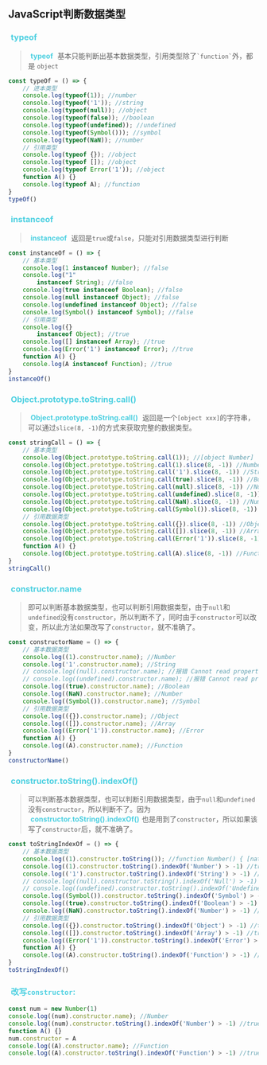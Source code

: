 ## JavaScript判断数据类型

### <span style='color:#4dd0e1; font-weight:700; padding:0px 5px'>typeof</span>

> <span style='color:#4dd0e1; font-weight:700; padding:0px 5px'>typeof</span> 基本只能判断出基本数据类型，引用类型除了`` `function` ``外，都是 ```object```

```JavaScript
const typeOf = () => {
    // 进本类型
    console.log(typeof(1)); //number
    console.log(typeof('1')); //string
    console.log(typeof(null)); //object
    console.log(typeof(false)); //boolean
    console.log(typeof(undefined)); //undefined
    console.log(typeof(Symbol())); //symbol
    console.log(typeof(NaN)); //number
    // 引用类型
    console.log(typeof {}); //object
    console.log(typeof []); //object
    console.log(typeof Error('1')); //object
    function A() {}
    console.log(typeof A); //function
}
typeOf()
```

### <span style='color:#4dd0e1; font-weight:700; padding:0px 5px'>instanceof</span>

> <span style='color:#4dd0e1; font-weight:700; padding:0px 5px'>instanceof</span> 返回是```true```或```false```，只能对引用数据类型进行判断

```JavaScript
const instanceOf = () => {
    // 基本类型
    console.log(1 instanceof Number); //false
    console.log("1"
        instanceof String); //false
    console.log(true instanceof Boolean); //false
    console.log(null instanceof Object); //false
    console.log(undefined instanceof Object); //false
    console.log(Symbol() instanceof Symbol); //false
    // 引用类型
    console.log({}
        instanceof Object); //true
    console.log([] instanceof Array); //true
    console.log(Error('1') instanceof Error); //true
    function A() {}
    console.log(A instanceof Function); //true
}
instanceOf()
```

### <span style='color:#4dd0e1; font-weight:700; padding:0px 5px'>Object.prototype.toString.call()</span>

> <span style='color:#4dd0e1; font-weight:700; padding:0px 5px'>Object.prototype.toString.call()</span> 返回是一个```[object xxx]```的字符串，可以通过```slice(8, -1)```的方式来获取完整的数据类型。

``` JavaScript
const stringCall = () => {
    // 基本类型
    console.log(Object.prototype.toString.call(1)); //[object Number]
    console.log(Object.prototype.toString.call(1).slice(8, -1)) //Number
    console.log(Object.prototype.toString.call('1').slice(8, -1)) //String
    console.log(Object.prototype.toString.call(true).slice(8, -1)) //Boolean
    console.log(Object.prototype.toString.call(null).slice(8, -1)) //Null
    console.log(Object.prototype.toString.call(undefined).slice(8, -1)) //Undefined
    console.log(Object.prototype.toString.call(NaN).slice(8, -1)) //Number
    console.log(Object.prototype.toString.call(Symbol()).slice(8, -1)) //Symbol
    // 引用数据类型
    console.log(Object.prototype.toString.call({}).slice(8, -1)) //Object
    console.log(Object.prototype.toString.call([]).slice(8, -1)) //Array
    console.log(Object.prototype.toString.call(Error('1')).slice(8, -1)) //Error
    function A() {}
    console.log(Object.prototype.toString.call(A).slice(8, -1)) //Function
}
stringCall()
```

### <span style='color:#4dd0e1; font-weight:700; padding:0px 5px'>constructor.name</span>

> 即可以判断基本数据类型，也可以判断引用数据类型，由于```null```和```undefined```没有```constructor```，所以判断不了，同时由于```constructor```可以改变，所以此方法如果改写了```constructor```，就不准确了。

```JavaScript
const constructorName = () => {
    // 基本数据类型
    console.log((1).constructor.name); //Number
    console.log('1'.constructor.name); //String
    // console.log((null).constructor.name); //报错 Cannot read properties of null (reading 'constructor')
    // console.log((undefined).constructor.name); //报错 Cannot read properties of undefined (reading 'constructor')
    console.log((true).constructor.name); //Boolean
    console.log((NaN).constructor.name); //Number
    console.log((Symbol()).constructor.name); //Symbol
    // 引用数据类型
    console.log(({}).constructor.name); //Object
    console.log(([]).constructor.name); //Array
    console.log((Error('1')).constructor.name); //Error
    function A() {}
    console.log((A).constructor.name); //Function
}
constructorName()
```

### <span style='color:#4dd0e1; font-weight:700; padding:0px 5px'>constructor.toString().indexOf()</span>
> 可以判断基本数据类型，也可以判断引用数据类型，由于```null```和```undefined```没有```constructor```，所以判断不了。因为<span style='color:#4dd0e1; font-weight:700; padding:0px 5px'>constructor.toString().indexOf()</span>也是用到了```constructor```，所以如果该写了```constructor```后，就不准确了。

``` JavaScript
const toStringIndexOf = () => {
    // 基本数据类型
    console.log((1).constructor.toString()); //function Number() { [native code] }
    console.log((1).constructor.toString().indexOf('Number') > -1) //true
    console.log(('1').constructor.toString().indexOf('String') > -1) //true
    // console.log((null).constructor.toString().indexOf('Null') > -1) //报错，Cannot read properties of null (reading 'constructor')
    // console.log((undefined).constructor.toString().indexOf('Undefined') > -1) //报错， Cannot read properties of undefined (reading 'constructor') 
    console.log((Symbol()).constructor.toString().indexOf('Symbol') > -1) //true
    console.log((true).constructor.toString().indexOf('Boolean') > -1) //true
    console.log((NaN).constructor.toString().indexOf('Number') > -1) //true
    // 引用数据类型
    console.log(({}).constructor.toString().indexOf('Object') > -1) //true
    console.log(([]).constructor.toString().indexOf('Array') > -1) //true
    console.log((Error('1')).constructor.toString().indexOf('Error') > -1) //true
    function A() {}
    console.log((A).constructor.toString().indexOf('Function') > -1) //true
}
toStringIndexOf()
```
 
### <span style='color:#4dd0e1; font-weight:700; padding:0px 5px'>改写```constructor```:</span>

``` JavaScript
const num = new Number(1)
console.log((num).constructor.name); //Number
console.log((num).constructor.toString().indexOf('Number') > -1) //true
function A() {}
num.constructor = A
console.log((A).constructor.name); //Function
console.log((A).constructor.toString().indexOf('Function') > -1) //true
```



